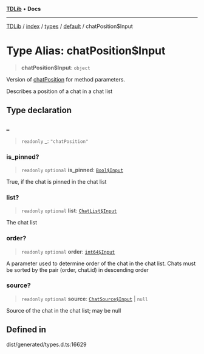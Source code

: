 [**TDLib**](../../../../../../README.md) • **Docs**

***

[TDLib](../../../../../../modules.md) / [index](../../../../../README.md) / [types](../../../README.md) / [default](../README.md) / chatPosition$Input

# Type Alias: chatPosition$Input

> **chatPosition$Input**: `object`

Version of [chatPosition](chatPosition.md) for method parameters.

Describes a position of a chat in a chat list

## Type declaration

### \_

> `readonly` **\_**: `"chatPosition"`

### is\_pinned?

> `readonly` `optional` **is\_pinned**: [`Bool$Input`](Bool$Input.md)

True, if the chat is pinned in the chat list

### list?

> `readonly` `optional` **list**: [`ChatList$Input`](ChatList$Input.md)

The chat list

### order?

> `readonly` `optional` **order**: [`int64$Input`](int64$Input.md)

A parameter used to determine order of the chat in the chat list. Chats must be sorted by the pair (order, chat.id) in descending order

### source?

> `readonly` `optional` **source**: [`ChatSource$Input`](ChatSource$Input.md) \| `null`

Source of the chat in the chat list; may be null

## Defined in

dist/generated/types.d.ts:16629
